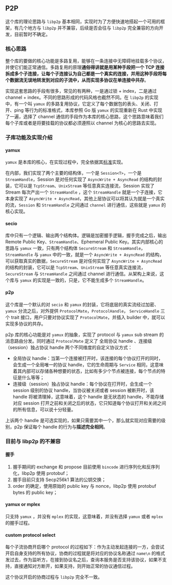 ## P2P

这个库的理论思路与 `libp2p` 基本相同，实现时为了方便快速地搭起一个可用的框架，有几个地方与 `libp2p` 并不兼容，后续是否会往与 `libp2p` 完全兼容的方向开发，目前暂时不确定。

### 核心思路

整个库的要做的核心功能是多路复用，能够在一条连接中无障碍地挂载多个协议，并使它们能正常通信。多路复用的原理**通俗得讲就是用某种手段把一个
TCP 连接拆成多个子连接，让每个子连接认为自己都是一个真实的连接，并用这种手段将每个数据流无误地转发到对应的子流中，从而实现多协议在单连接中共存**。

实现这套思路的手段有很多，常见的有两种，一是通过锁 + index，二是通过 channel + index。不同的思路形成的代码风格也截然不同。在 `libp2p` 的实现中，有一个叫 `yamux` 的多路复用协议，它定义了每个数据包的表头、关闭、打开、ping 等行为的标准格式，本库参照 Go 版 `yamux` 的实现重新在 Rust 中实现了一遍，选择了 channel 通信的手段作为本库的核心思路，这个思路意味着我们每个子库或者是将要挂载的协议都必须遵照以 channel 为核心的思路去实现。

### 子库功能及实现介绍

#### yamux

`yamux` 是本库的核心，在实现过程中，完全依据其[标准](https://github.com/hashicorp/yamux/blob/master/spec.md)实现。

在内部，我们实现了两个主要的结构体，一个是 `Session<T>`，一个是 `StreamHandle`，Session 是对任何实现了 `AsyncWrite + AsyncRead` 的结构的封装，它可以是 `TcpStream`、`UnixStream` 等任意真实连接流，Session 实现了 Stream 每次产出一个 `StreamHandle` ，这个 `StreamHandle` 就是一个子连接，它本身实现了 `AsyncWrite + AsyncRead`，其他上层协议可以将其认为就是一个真实的流，`Session` 和 `StreamHandle` 之间通过 `channel` 进行通信，这些就是 `yamux` 的核心实现。

#### secio

库中只有一个逻辑、输出两个结构体。逻辑是加密握手逻辑，握手完成之后，输出 Remote Public Key、`StreamHandle`、Ephemeral Public Key。其实内部核心的思路与 `yamux` 一致，只有两个结构体 `SecureStream` 和 `StreamHandle`， `StreamHandle` 与 `yamux` 中的一致，就是一个 `AsyncWrite + AsyncRead` 的结构，可以获取真实的数据，`SecureStream` 是对任何实现了 `AsyncWrite + AsyncRead` 的结构的封装，它可以是 `TcpStream`、`UnixStream` 等任意真实连接流，`SecureStream` 与 `StreamHandle` 之间通过 channel 进行通信。从架构上来说，这个库与 `yamux` 的实现是一致的，只是，它不能生成多个 `StreamHandle`。

#### p2p

这个库是一个默认的对 `secio` 和 `yamux` 的封装，它将底层的真实流经过加密、`yamux` 分流之后，对外提供 `ProtocolMate`，`ProtocolHandle`， `ServiceHandle` 三个 trait 接口，用户只要对协议实现了 `ProtocolMate`，并插入 builder 中，就可以实现多协议的共存。

p2p 库的核心功能是对 `yamux` 的抽象，实现了 protocol 与 `yamux` sub stream 的消息路由分发。同时通过 `ProtocolMate` 定义了 全局协议 handle 、连接级（session）独占协议 handle 两个不同维度的自定义协议方式：

- 全局协议 handle：当第一个连接被打开时，该连接的每个协议打开的同时，会生成一个全局唯一的协议 handle，它的生命周期与 `Service` 相同，这意味着其内部可以存储各种想要的状态，比如有多少个节点被连接，每个节点的特征是什么等等；
- 连接级（session）独占协议 handle：每个协议在打开时，会生成一个 session 级别的协议 handle，当协议被关闭或者 session 被断开时，该 handle 将被清理掉，这意味着，这个 handle 是无状态的 handle，不能存储对应 session 打开之前和关闭之后的状态，它只知道每个协议打开和关闭之间的所有信息，可以说十分轻量。

上诉两个 handle 是可选实现的，如果只需要其中一个，那么就实现对应需要的级别，p2p 保证每个 handle 的行为与**描述完全相同**。

### 目前与 libp2p 的不兼容

#### 握手

1. 握手期间的 exchange 和 propose 目前使用 `bincode` 进行序列化和反序列化，libp2p 使用 protobuf；
2. 握手目前只支持 Secp256k1 算法的公钥交换；
3. order 的确定，使用原始的 public key 与 nonce，libp2p 使用 protobuf bytes 的 public key；

#### yamux or mplex

只支持 `yamux` ，并没有 `mplex` 的实现，这意味着，并没有选择 `yamux` 或者 `mplex` 的握手过程。

#### custom protocol select

每个子流协商开启哪个 protocol 的过程如下：作为主动发起连接的一方，会尝试开启自身支持的所有协议，协商的过程就是将对应的协议名称通过 `name\n` 的格式发过去，作为监听方，在接到协议名之后，查询本服务是否支持该协议，如果不支持，直接通知对方断开，如果支持，则开始正常的协议通信过程。

这个协议开启的协商过程与 `libp2p` 完全不一致。
